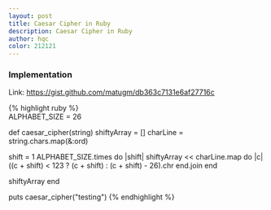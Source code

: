 ```yaml
---
layout: post
title: Caesar Cipher in Ruby
description: Caesar Cipher in Ruby
author: hqc
color: 212121
---
```


### Implementation

Link: https://gist.github.com/matugm/db363c7131e6af27716c

{% highlight ruby %}   
ALPHABET_SIZE = 26

def caesar_cipher(string)
  shiftyArray = []
  charLine = string.chars.map(&:ord)

  shift = 1
  ALPHABET_SIZE.times do |shift|
    shiftyArray << charLine.map do |c|
      ((c + shift) < 123 ? (c + shift) : (c + shift) - 26).chr
    end.join
  end

  shiftyArray
end

puts caesar_cipher("testing")
{% endhighlight %}

